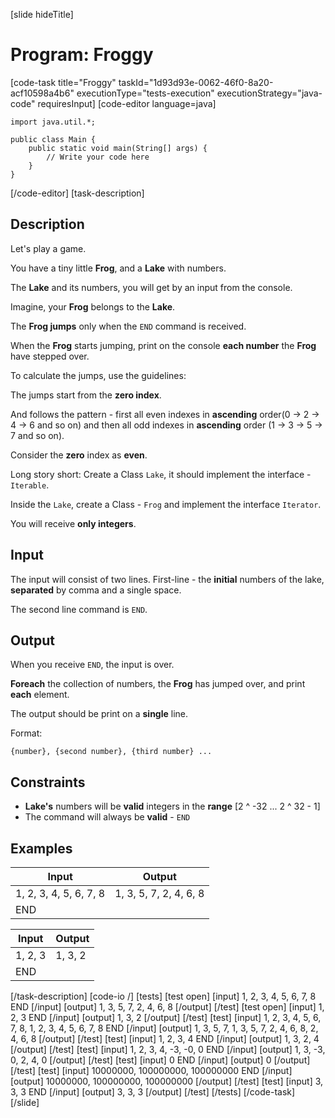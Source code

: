 [slide hideTitle]
# Program: Froggy
[code-task title="Froggy" taskId="1d93d93e-0062-46f0-8a20-acf10598a4b6" executionType="tests-execution" executionStrategy="java-code" requiresInput]
[code-editor language=java]
```
import java.util.*;

public class Main {
    public static void main(String[] args) {
        // Write your code here
    }
}
```
[/code-editor]
[task-description]
## Description
Let's play a game.

You have a tiny little **Frog**, and a **Lake** with numbers.

The **Lake** and its numbers, you will get by an input from the console.

Imagine, your **Frog** belongs to the **Lake**.

The **Frog jumps** only when the `END` command is received.

When the **Frog** starts jumping, print on the console **each number** the **Frog** have stepped over.

To calculate the jumps, use the guidelines:

The jumps start from the **zero index**. 

And follows the pattern - first all even indexes in **ascending** order(0 -> 2 -> 4 -> 6 and so on) and then all odd indexes in **ascending** order (1 -> 3 -> 5 -> 7 and so on). 

Consider the **zero** index as **even**.

Long story short: Create a Class `Lake`, it should implement the interface - `Iterable`. 

Inside the `Lake`, create a Class - `Frog` and implement the interface `Iterator`. 

You will receive **only integers**.

## Input
The input will consist of two lines. First-line - the **initial** numbers of the lake, **separated** by comma and a single space. 

The second line command is `END`.

## Output
When you receive `END`, the input is over. 

**Foreach** the collection of numbers, the **Frog** has jumped over, and print **each** element.

The output should be print on a **single** line.

Format:

`{number}, {second number}, {third number} ...`

## Constraints
- **Lake's** numbers will be **valid** integers in the **range** [2 ^ -32 ... 2 ^ 32 - 1]
- The command will always be **valid** - `END`

## Examples
| **Input** | **Output** |
| --- | --- |
| 1, 2, 3, 4, 5, 6, 7, 8 | 1, 3, 5, 7, 2, 4, 6, 8 |
| END |  |

| **Input** | **Output** |
| --- | --- |
| 1, 2, 3 | 1, 3, 2 |
| END |  |

[/task-description]
[code-io /]
[tests]
[test open]
[input]
1, 2, 3, 4, 5, 6, 7, 8
END
[/input]
[output]
1, 3, 5, 7, 2, 4, 6, 8
[/output]
[/test]
[test open]
[input]
1, 2, 3
END
[/input]
[output]
1, 3, 2
[/output]
[/test]
[test]
[input]
1, 2, 3, 4, 5, 6, 7, 8, 1, 2, 3, 4, 5, 6, 7, 8
END
[/input]
[output]
1, 3, 5, 7, 1, 3, 5, 7, 2, 4, 6, 8, 2, 4, 6, 8
[/output]
[/test]
[test]
[input]
1, 2, 3, 4
END
[/input]
[output]
1, 3, 2, 4
[/output]
[/test]
[test]
[input]
1, 2, 3, 4, -3, -0, 0
END
[/input]
[output]
1, 3, -3, 0, 2, 4, 0
[/output]
[/test]
[test]
[input]
0
END
[/input]
[output]
0
[/output]
[/test]
[test]
[input]
10000000, 100000000, 100000000
END
[/input]
[output]
10000000, 100000000, 100000000
[/output]
[/test]
[test]
[input]
3, 3, 3
END
[/input]
[output]
3, 3, 3
[/output]
[/test]
[/tests]
[/code-task]
[/slide]